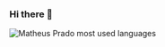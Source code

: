 ### Hi there 👋

<div>  
  <img src="https://github-readme-stats.vercel.app/api/top-langs/?username=mathmpr&amp;langs_count=8&amp;theme=cobalt" alt="Matheus Prado most used languages">
</div>
